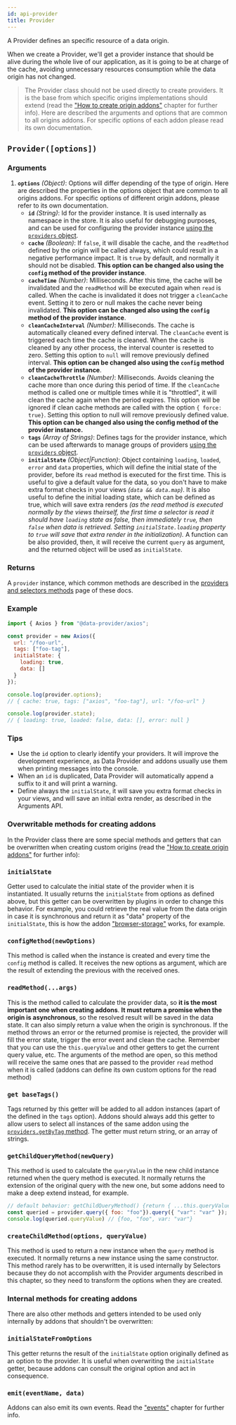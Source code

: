 ```yaml
---
id: api-provider
title: Provider
---
```


A Provider defines an specific resource of a data origin.

When we create a Provider, we'll get a provider instance that should be alive during the whole live of our application, as it is going to be at charge of the cache, avoiding unnecessary resources consumption while the data origin has not changed.

> The Provider class should not be used directly to create providers. It is the base from which specific origins implementations should extend (read the ["How to create origin addons"](addons-creating-origin-addons.md) chapter for further info). Here are described the arguments and options that are common to all origins addons. For specific options of each addon please read its own documentation.

## `Provider([options])`

### Arguments

1. __`options`__ _(Object)_: Options will differ depending of the type of origin. Here are described the properties in the options object that are common to all origins addons. For specific options of different origin addons, please refer to its own documentation.
	* __`id`__ _(String)_: Id for the provider instance. It is used internally as namespace in the store. It is also useful for debugging purposes, and can be used for configuring the provider instance [using the `providers` object](api-providers.md).
	* __`cache`__ _(Boolean)_: If `false`, it will disable the cache, and the `readMethod` defined by the origin will be called always, which could result in a negative performance impact. It is `true` by default, and normally it should not be disabled. __This option can be changed also using the `config` method of the provider instance__.
	* __`cacheTime`__ _(Number)_: Milliseconds. After this time, the cache will be invalidated and the `readMethod` will be executed again when `read` is called. When the cache is invalidated it does not trigger a `cleanCache` event. Setting it to zero or null makes the cache never being invalidated. __This option can be changed also using the `config` method of the provider instance__.
	* __`cleanCacheInterval`__ _(Number)_: Milliseconds. The cache is automatically cleaned every defined interval. The `cleanCache` event is triggered each time the cache is cleaned. When the cache is cleaned by any other process, the interval counter is resetted to zero. Setting this option to `null` will remove previously defined interval. __This option can be changed also using the `config` method of the provider instance__.
	* __`cleanCacheThrottle`__ _(Number)_: Milliseconds. Avoids cleaning the cache more than once during this period of time. If the `cleanCache` method is called one or multiple times while it is "throttled", it will clean the cache again when the period expires. This option will be ignored if clean cache methods are called with the option `{ force: true}`. Setting this option to null will remove previously defined value. __This option can be changed also using the config method of the provider instance.__
	* __`tags`__ _(Array of Strings)_: Defines tags for the provider instance, which can be used afterwards to manage groups of providers [using the `providers` object](api-providers.md).
	* __`initialState`__ _(Object|Function)_: Object containing `loading`, `loaded`, `error` and `data` properties, which will define the initial state of the provider, before its `read` method is executed for the first time. This is useful to give a default value for the data, so you don't have to make extra format checks in your views _(`data && data.map`)_. It is also useful to define the initial loading state, which can be defined as true, which will save extra renders _(as the read method is executed normally by the views theirself, the first time a selector is read it should have `loading` state as false, then immediately `true`, then `false` when data is retrieved. Setting `initialState.loading` property to `true` will save that extra render in the initialization)._ A function can be also provided, then, it will receive the current `query` as argument, and the returned object will be used as `initialState`.

### Returns

A `provider` instance, which common methods are described in the [providers and selectors methods](api-providers-and-selectors-methods.md) page of these docs.

### Example

```javascript
import { Axios } from "@data-provider/axios";

const provider = new Axios({
  url: "/foo-url",
  tags: ["foo-tag"],
  initialState: {
    loading: true,
    data: []
  }
});

console.log(provider.options);
// { cache: true, tags: ["axios", "foo-tag"], url: "/foo-url" }

console.log(provider.state);
// { loading: true, loaded: false, data: [], error: null }

```

### Tips

* Use the `id` option to clearly identify your providers. It will improve the development experience, as Data Provider and addons usually use them when printing messages into the console.
* When an `id` is duplicated, Data Provider will automatically append a suffix to it and will print a warning.
* Define always the `initialState`, it will save you extra format checks in your views, and will save an initial extra render, as described in the Arguments API.

### Overwritable methods for creating addons

In the Provider class there are some special methods and getters that can be overwritten when creating custom origins (read the ["How to create origin addons"](addons-creating-origin-addons.md) for further info):

### `initialState`

Getter used to calculate the initial state of the provider when it is instantiated. It usually returns the `initialState` from options as defined above, but this getter can be overwritten by plugins in order to change this behavior. For example, you could retrieve the real value from the data origin in case it is synchronous and return it as "data" property of the `initialState`, this is how the addon ["browser-storage"](https://github.com/data-provider/browser-storage) works, for example.

### `configMethod(newOptions)`

This method is called when the instance is created and every time the `config` method is called. It receives the new options as argument, which are the result of extending the previous with the received ones.

### `readMethod(...args)`

This is the method called to calculate the provider data, so __it is the most important one when creating addons__. __It must return a promise when the origin is asynchronous__, so the resolved result will be saved in the data state. It can also simply return a value when the origin is synchronous. If the method throws an error or the returned promise is rejected, the provider will fill the error state, trigger the error event and clean the cache.
Remember that you can use the `this.queryValue` and other getters to get the current query value, etc. The arguments of the method are open, so this method will receive the same ones that are passed to the provider `read` method when it is called (addons can define its own custom options for the read method)

### `get baseTags()`

Tags returned by this getter will be added to all addon instances (apart of the defined in the `tags` option). Addons should always add this getter to allow users to select all instances of the same addon using the [`providers.getByTag` method](api-providers.md).
The getter must return string, or an array of strings.

### `getChildQueryMethod(newQuery)`

This method is used to calculate the `queryValue` in the new child instance returned when the query method is executed. It normally returns the extension of the original query with the new one, but some addons need to make a deep extend instead, for example.

```javascript
// default behavior: getChildQueryMethod() {return { ...this.queryValue, ...query };}
const queried = provider.query({ foo: "foo"}).query({ "var": "var" });
console.log(queried.queryValue) // {foo, "foo", var: "var"}
```

### `createChildMethod(options, queryValue)`

This method is used to return a new instance when the `query` method is executed. It normally returns a new instance using the same constructor. This method rarely has to be overwritten, it is used internally by Selectors because they do not accomplish with the Provider arguments described in this chapter, so they need to transform the options when they are created.

### Internal methods for creating addons

There are also other methods and getters intended to be used only internally by addons that shouldn't be overwritten:

### `initialStateFromOptions`

This getter returns the result of the `initialState` option originally defined as an option to the provider. It is useful when overwriting the `initialState` getter, because addons can consult the original option and act in consequence.

### `emit(eventName, data)`

Addons can also emit its own events. Read the ["events"](api-events.md) chapter for further info.